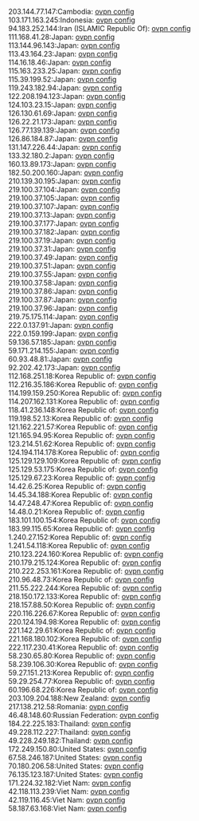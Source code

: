 203.144.77.147:Cambodia: [ovpn config](vpn/203_144_77_147.ovpn)  
103.171.163.245:Indonesia: [ovpn config](vpn/103_171_163_245.ovpn)  
94.183.252.144:Iran (ISLAMIC Republic Of): [ovpn config](vpn/94_183_252_144.ovpn)  
111.168.41.28:Japan: [ovpn config](vpn/111_168_41_28.ovpn)  
113.144.96.143:Japan: [ovpn config](vpn/113_144_96_143.ovpn)  
113.43.164.23:Japan: [ovpn config](vpn/113_43_164_23.ovpn)  
114.16.18.46:Japan: [ovpn config](vpn/114_16_18_46.ovpn)  
115.163.233.25:Japan: [ovpn config](vpn/115_163_233_25.ovpn)  
115.39.199.52:Japan: [ovpn config](vpn/115_39_199_52.ovpn)  
119.243.182.94:Japan: [ovpn config](vpn/119_243_182_94.ovpn)  
122.208.194.123:Japan: [ovpn config](vpn/122_208_194_123.ovpn)  
124.103.23.15:Japan: [ovpn config](vpn/124_103_23_15.ovpn)  
126.130.61.69:Japan: [ovpn config](vpn/126_130_61_69.ovpn)  
126.22.21.173:Japan: [ovpn config](vpn/126_22_21_173.ovpn)  
126.77.139.139:Japan: [ovpn config](vpn/126_77_139_139.ovpn)  
126.86.184.87:Japan: [ovpn config](vpn/126_86_184_87.ovpn)  
131.147.226.44:Japan: [ovpn config](vpn/131_147_226_44.ovpn)  
133.32.180.2:Japan: [ovpn config](vpn/133_32_180_2.ovpn)  
160.13.89.173:Japan: [ovpn config](vpn/160_13_89_173.ovpn)  
182.50.200.160:Japan: [ovpn config](vpn/182_50_200_160.ovpn)  
210.139.30.195:Japan: [ovpn config](vpn/210_139_30_195.ovpn)  
219.100.37.104:Japan: [ovpn config](vpn/219_100_37_104.ovpn)  
219.100.37.105:Japan: [ovpn config](vpn/219_100_37_105.ovpn)  
219.100.37.107:Japan: [ovpn config](vpn/219_100_37_107.ovpn)  
219.100.37.13:Japan: [ovpn config](vpn/219_100_37_13.ovpn)  
219.100.37.177:Japan: [ovpn config](vpn/219_100_37_177.ovpn)  
219.100.37.182:Japan: [ovpn config](vpn/219_100_37_182.ovpn)  
219.100.37.19:Japan: [ovpn config](vpn/219_100_37_19.ovpn)  
219.100.37.31:Japan: [ovpn config](vpn/219_100_37_31.ovpn)  
219.100.37.49:Japan: [ovpn config](vpn/219_100_37_49.ovpn)  
219.100.37.51:Japan: [ovpn config](vpn/219_100_37_51.ovpn)  
219.100.37.55:Japan: [ovpn config](vpn/219_100_37_55.ovpn)  
219.100.37.58:Japan: [ovpn config](vpn/219_100_37_58.ovpn)  
219.100.37.86:Japan: [ovpn config](vpn/219_100_37_86.ovpn)  
219.100.37.87:Japan: [ovpn config](vpn/219_100_37_87.ovpn)  
219.100.37.96:Japan: [ovpn config](vpn/219_100_37_96.ovpn)  
219.75.175.114:Japan: [ovpn config](vpn/219_75_175_114.ovpn)  
222.0.137.91:Japan: [ovpn config](vpn/222_0_137_91.ovpn)  
222.0.159.199:Japan: [ovpn config](vpn/222_0_159_199.ovpn)  
59.136.57.185:Japan: [ovpn config](vpn/59_136_57_185.ovpn)  
59.171.214.155:Japan: [ovpn config](vpn/59_171_214_155.ovpn)  
60.93.48.81:Japan: [ovpn config](vpn/60_93_48_81.ovpn)  
92.202.42.173:Japan: [ovpn config](vpn/92_202_42_173.ovpn)  
112.168.251.18:Korea Republic of: [ovpn config](vpn/112_168_251_18.ovpn)  
112.216.35.186:Korea Republic of: [ovpn config](vpn/112_216_35_186.ovpn)  
114.199.159.250:Korea Republic of: [ovpn config](vpn/114_199_159_250.ovpn)  
114.207.162.131:Korea Republic of: [ovpn config](vpn/114_207_162_131.ovpn)  
118.41.236.148:Korea Republic of: [ovpn config](vpn/118_41_236_148.ovpn)  
119.198.52.13:Korea Republic of: [ovpn config](vpn/119_198_52_13.ovpn)  
121.162.221.57:Korea Republic of: [ovpn config](vpn/121_162_221_57.ovpn)  
121.165.94.95:Korea Republic of: [ovpn config](vpn/121_165_94_95.ovpn)  
123.214.51.62:Korea Republic of: [ovpn config](vpn/123_214_51_62.ovpn)  
124.194.114.178:Korea Republic of: [ovpn config](vpn/124_194_114_178.ovpn)  
125.129.129.109:Korea Republic of: [ovpn config](vpn/125_129_129_109.ovpn)  
125.129.53.175:Korea Republic of: [ovpn config](vpn/125_129_53_175.ovpn)  
125.129.67.23:Korea Republic of: [ovpn config](vpn/125_129_67_23.ovpn)  
14.42.6.25:Korea Republic of: [ovpn config](vpn/14_42_6_25.ovpn)  
14.45.34.188:Korea Republic of: [ovpn config](vpn/14_45_34_188.ovpn)  
14.47.248.47:Korea Republic of: [ovpn config](vpn/14_47_248_47.ovpn)  
14.48.0.21:Korea Republic of: [ovpn config](vpn/14_48_0_21.ovpn)  
183.101.100.154:Korea Republic of: [ovpn config](vpn/183_101_100_154.ovpn)  
183.99.115.65:Korea Republic of: [ovpn config](vpn/183_99_115_65.ovpn)  
1.240.27.152:Korea Republic of: [ovpn config](vpn/1_240_27_152.ovpn)  
1.241.54.118:Korea Republic of: [ovpn config](vpn/1_241_54_118.ovpn)  
210.123.224.160:Korea Republic of: [ovpn config](vpn/210_123_224_160.ovpn)  
210.179.215.124:Korea Republic of: [ovpn config](vpn/210_179_215_124.ovpn)  
210.222.253.161:Korea Republic of: [ovpn config](vpn/210_222_253_161.ovpn)  
210.96.48.73:Korea Republic of: [ovpn config](vpn/210_96_48_73.ovpn)  
211.55.222.244:Korea Republic of: [ovpn config](vpn/211_55_222_244.ovpn)  
218.150.172.133:Korea Republic of: [ovpn config](vpn/218_150_172_133.ovpn)  
218.157.88.50:Korea Republic of: [ovpn config](vpn/218_157_88_50.ovpn)  
220.116.226.67:Korea Republic of: [ovpn config](vpn/220_116_226_67.ovpn)  
220.124.194.98:Korea Republic of: [ovpn config](vpn/220_124_194_98.ovpn)  
221.142.29.61:Korea Republic of: [ovpn config](vpn/221_142_29_61.ovpn)  
221.168.180.102:Korea Republic of: [ovpn config](vpn/221_168_180_102.ovpn)  
222.117.230.41:Korea Republic of: [ovpn config](vpn/222_117_230_41.ovpn)  
58.230.65.80:Korea Republic of: [ovpn config](vpn/58_230_65_80.ovpn)  
58.239.106.30:Korea Republic of: [ovpn config](vpn/58_239_106_30.ovpn)  
59.27.151.213:Korea Republic of: [ovpn config](vpn/59_27_151_213.ovpn)  
59.29.254.77:Korea Republic of: [ovpn config](vpn/59_29_254_77.ovpn)  
60.196.68.226:Korea Republic of: [ovpn config](vpn/60_196_68_226.ovpn)  
203.109.204.188:New Zealand: [ovpn config](vpn/203_109_204_188.ovpn)  
217.138.212.58:Romania: [ovpn config](vpn/217_138_212_58.ovpn)  
46.48.148.60:Russian Federation: [ovpn config](vpn/46_48_148_60.ovpn)  
184.22.225.183:Thailand: [ovpn config](vpn/184_22_225_183.ovpn)  
49.228.112.227:Thailand: [ovpn config](vpn/49_228_112_227.ovpn)  
49.228.249.182:Thailand: [ovpn config](vpn/49_228_249_182.ovpn)  
172.249.150.80:United States: [ovpn config](vpn/172_249_150_80.ovpn)  
67.58.246.187:United States: [ovpn config](vpn/67_58_246_187.ovpn)  
70.180.206.58:United States: [ovpn config](vpn/70_180_206_58.ovpn)  
76.135.123.187:United States: [ovpn config](vpn/76_135_123_187.ovpn)  
171.224.32.182:Viet Nam: [ovpn config](vpn/171_224_32_182.ovpn)  
42.118.113.239:Viet Nam: [ovpn config](vpn/42_118_113_239.ovpn)  
42.119.116.45:Viet Nam: [ovpn config](vpn/42_119_116_45.ovpn)  
58.187.63.168:Viet Nam: [ovpn config](vpn/58_187_63_168.ovpn)  
